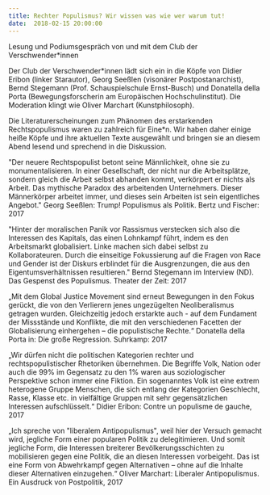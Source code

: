 ```yaml
---
title: Rechter Populismus? Wir wissen was wie wer warum tut!
date:  2018-02-15 20:00:00
---
```


Lesung und Podiumsgespräch von und mit dem Club der Verschwender*innen



Der Club der Verschwender*innen lädt sich ein in die Köpfe von Didier
Eribon (linker Starautor), Georg Seeßlen (visonärer
Postpostanarchist), Bernd Stegemann (Prof. Schauspielschule Ernst-Busch)
und Donatella della Porta (Bewegungsforscherin am Europäischen
Hochschulinstitut). Die Moderation klingt wie Oliver Marchart
(Kunstphilosoph).



Die Literaturerscheinungen zum Phänomen des erstarkenden
Rechtspopulismus waren zu zahlreich für Eine*n. Wir haben daher einige
heiße Köpfe und ihre aktuellen Texte ausgewählt und bringen sie an
diesem Abend lesend und sprechend in die Diskussion.



"Der neuere Rechtspopulist betont seine Männlichkeit, ohne sie zu
monumentalisieren. In einer Gesellschaft, der nicht nur die
Arbeitsplätze, sondern gleich die Arbeit selbst abhanden kommt,
verkörpert er nichts als Arbeit. Das mythische Paradox des arbeitenden
Unternehmers. Dieser Männerkörper arbeitet immer, und dieses sein
Arbeiten ist sein eigentliches Angebot." Georg Seeßlen: Trump!
Populismus als Politik. Bertz und Fischer: 2017



"Hinter der moralischen Panik vor Rassismus verstecken sich also die
Interessen des Kapitals, das einen Lohnkampf führt, indem es den
Arbeitsmarkt globalisiert. Linke machen sich dabei selbst zu
Kollaborateuren. Durch die einseitige Fokussierung auf die Fragen von
Race und Gender ist der Diskurs erblindet für die Ausgrenzungen, die
aus den Eigentumsverhältnissen resultieren." Bernd Stegemann im
Interview (ND). Das Gespenst des Populismus. Theater der Zeit: 2017



„Mit dem Global Justice Movement sind erneut Bewegungen in den Fokus
gerückt, die von den Verlierern jenes ungezügelten Neoliberalismus
getragen wurden. Gleichzeitig jedoch erstarkte auch - auf dem Fundament
der Missstände und Konflikte, die mit den verschiedenen Facetten der
Globalisierung einhergehen – die populistische Rechte.“ Donatella
della Porta in: Die große Regression. Suhrkamp: 2017



„Wir dürfen nicht die politischen Kategorien rechter und
rechtspopulistischer Rhetoriken übernehmen. Die Begriffe Volk, Nation
oder auch die 99% im Gegensatz zu den 1% waren aus soziologischer
Perspektive schon immer eine Fiktion. Ein sogenanntes Volk ist eine
extrem heterogene Gruppe Menschen, die sich entlang der Kategorien
Geschlecht, Rasse, Klasse etc. in vielfältige Gruppen mit sehr
gegensätzlichen Interessen aufschlüsselt.“ Didier Eribon: Contre un
populisme de gauche, 2017



„Ich spreche von "liberalem Antipopulismus", weil hier der Versuch
gemacht wird, jegliche Form einer popularen Politik zu delegitimieren.
Und somit jegliche Form, die Interessen breiterer Bevölkerungsschichten
zu mobilisieren gegen eine Politik, die an diesen Interessen vorbeigeht.
Das ist eine Form von Abwehrkampf gegen Alternativen – ohne auf die
Inhalte dieser Alternativen einzugehen.“ Oliver Marchart: Liberaler
Antipopulismus. Ein Ausdruck von Postpolitik, 2017



